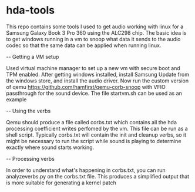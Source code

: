 # hda-tools

This repo contains some tools I used to get audio working with linux for a Samsung Galaxy Book 3 Pro 360
using the ALC298 chip.  The basic idea is to get windows running in a vm to snoop what data it sends to
the audio codec so that the same data can be applied when running linux.

-- Getting a VM setup

Used virtual machine manager to set up a new vm with secure boot and TPM enabled.  After getting windows
installed, install Samsung Update from the windows store, and install the audio driver.  Now run the
custom version of qemu https://github.com/hamfirst/qemu-corb-snoop with VFIO passthrough for the sound
device.  The file startvm.sh can be used as an example

-- Using the verbs

Qemu should produce a file called corbs.txt which contains all the hda processing coefficient writes
perfomed by the vm.  This file can be run as a shell script.  Typically corbs.txt will contain the init
and cleanup verbs, so it might be necessary to run the script while sound is playing to determine
exactly where sound starts working.

-- Processing verbs

In order to understand what's happening in corbs.txt, you can run analyzeverbs.py on the corbs.txt file.
This produces a simplified output that is more suitable for generating a kernel patch
